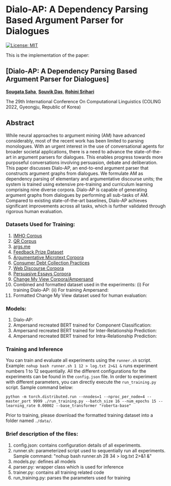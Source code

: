 # Dialo-AP: A Dependency Parsing Based Argument Parser for Dialogues
[![License: MIT](https://img.shields.io/badge/License-MIT-yellow.svg)](https://opensource.org/licenses/MIT)


This is the implementation of the paper:

## [**Dialo-AP: A Dependency Parsing Based Argument Parser for Dialogues**]
[**Sougata Saha**](https://www.linkedin.com/in/sougata-saha-8964149a/), [**Souvik Das**](https://www.linkedin.com/in/souvikdas23/), [**Rohini Srihari**](https://www.acsu.buffalo.edu/~rohini/) 

The 29th International Conference On Computational Linguistics (COLING 2022, Gyeongju, Republic of Korea)

## Abstract
While neural approaches to argument mining (AM) have advanced considerably, most of the recent work has been limited to parsing monologues. With an urgent interest in the use of conversational agents for broader societal applications, there is a need to advance the state-of-the-art in argument parsers for dialogues. This enables progress towards more purposeful conversations involving persuasion, debate and deliberation. This paper discusses Dialo-AP, an end-to-end argument parser that constructs argument graphs from dialogues. We formulate AM as dependency parsing of elementary and argumentative discourse units; the system is trained using extensive pre-training and curriculum learning comprising nine diverse corpora.  Dialo-AP is capable of generating argument graphs from dialogues by performing all sub-tasks of AM. Compared to existing state-of-the-art baselines, Dialo-AP achieves significant improvements across all tasks, which is further validated through rigorous human evaluation.

### Datasets Used for Training:
1. [IMHO Corpus](https://aclanthology.org/N19-1054/)
2. [QR Corpus](https://aclanthology.org/D19-1291/)
3. [args.me](https://link.springer.com/chapter/10.1007/978-3-030-30179-8_4)
4. [Feedback Prize Dataset](https://www.kaggle.com/competitions/feedback-prize-2021/overview)
5. [Argumentative Microtext Corpora](https://github.com/peldszus/arg-microtexts)
6. [Consumer Debt Collection Practices](https://aclanthology.org/L18-1257/)
7. [Web Discourse Corpora](https://direct.mit.edu/coli/article/43/1/125/1561/Argumentation-Mining-in-User-Generated-Web)
8. [Persuasive Essays Corpora](https://aclanthology.org/J17-3005/)
9. [Change My View Corpora/Ampersand](https://aclanthology.org/D19-1291/)
10. Combined and formatted dataset used in the experiments:
    (i)   For training Dialo-AP:
    (ii)  For training Ampersand:
11. Formatted Change My View dataset used for human evaluation:

### Models:
1. Dialo-AP: 
2. Ampersand recreated BERT trained for Component Classification:
3. Ampersand recreated BERT trained for Inter-Relationship Prediction:
4. Ampersand recreated BERT trained for Intra-Relationship Prediction:

### Training and Inference
You can train and evaluate all experiments using the `runner.sh` script. Example: `nohup bash runner.sh 1 12 > log.txt 2>&1 &` runs experiment numbers 1 to 12 sequentially. All the different configurations for the experiments can be found in the `config.json` file.
In order to experiment with different parameters, you can directly execute the `run_training.py` script. Sample command below:

```
python -m torch.distributed.run --nnodes=1 --nproc_per_node=4 --master_port 9999 ./run_training.py --batch_size 16 --num_epochs 15 --learning_rate 0.00002 --base_transformer "roberta-base"
```
Prior to training, please download the formatted training dataset into a folder named `./data/`.

### Brief description of the files:
1. config.json: contains configuration details of all experiments.
2. runner.sh: parameterized script used to sequentially run all experiments. Sample command: "nohup bash runner.sh 28 34 > log.txt 2>&1 &"
3. models.py: defines all models
4. parser.py: wrapper class which is used for inference
5. trainer.py: contains all training related code
6. run_training.py: parses the parameters used for training
